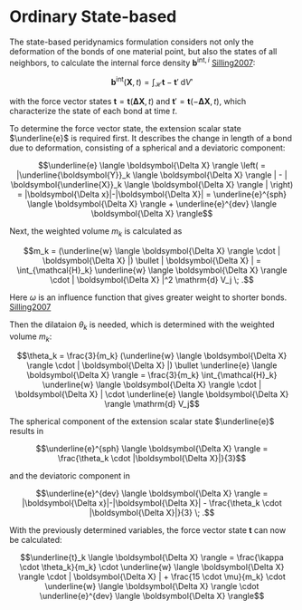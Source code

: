# Ordinary State-based

The state-based peridynamics formulation considers not only the deformation of the bonds of one material point, but also the states of all neighbors, to calculate the internal force density $\boldsymbol{b}^{\mathrm{int},i}$ [Silling2007](@cite):

```math
\boldsymbol{b}^{\mathrm{int}} (\boldsymbol{X},t) = \int_\mathcal{H} \boldsymbol{t} - \boldsymbol{t}' \; \mathrm{d}V' 
```
with the force vector states $\boldsymbol{t}=\boldsymbol{t}(\boldsymbol{\Delta X}, t)$ and $\boldsymbol{t}'=\boldsymbol{t}(-\boldsymbol{\Delta X}, t)$, which characterize the state of each bond at time $t$.

To determine the force vector state, the extension scalar state $\underline{e}$ is required first.
It describes the change in length of a bond due to deformation, consisting of a spherical and a deviatoric component:
```math
\underline{e} \langle \boldsymbol{\Delta X} \rangle \left( = |\underline{\boldsymbol{Y}}_k \langle \boldsymbol{\Delta X} \rangle | - | \boldsymbol{\underline{X}}_k \langle \boldsymbol{\Delta X} \rangle | \right) = |\boldsymbol{\Delta x}|-|\boldsymbol{\Delta X}|
= \underline{e}^{sph} \langle \boldsymbol{\Delta X} \rangle + \underline{e}^{dev} \langle \boldsymbol{\Delta X} \rangle
```

Next, the weighted volume $m_k$ is calculated as
```math
m_k = (\underline{w} \langle \boldsymbol{\Delta X} \rangle \cdot | \boldsymbol{\Delta X} |) \bullet | \boldsymbol{\Delta X} | = \int_{\mathcal{H}_k} \underline{w} \langle \boldsymbol{\Delta X} \rangle \cdot | \boldsymbol{\Delta X} |^2 \mathrm{d} V_j \; .
```
Here $\omega$ is an influence function that gives greater weight to shorter bonds. [Silling2007](@cite)

Then the dilataion $\theta_k$ is needed, which is determined with the weighted volume $m_k$:
```math
\theta_k = \frac{3}{m_k} (\underline{w} \langle \boldsymbol{\Delta X} \rangle \cdot | \boldsymbol{\Delta X} |) \bullet \underline{e} \langle \boldsymbol{\Delta X} \rangle
= \frac{3}{m_k} \int_{\mathcal{H}_k} \underline{w} \langle \boldsymbol{\Delta X} \rangle \cdot | \boldsymbol{\Delta X} | \cdot \underline{e} \langle \boldsymbol{\Delta X} \rangle \mathrm{d} V_j
```

The spherical component of the extension scalar state $\underline{e}$ results in 
```math
\underline{e}^{sph} \langle \boldsymbol{\Delta X} \rangle = \frac{\theta_k \cdot |\boldsymbol{\Delta X}|}{3}
```
and the deviatoric component in
```math
\underline{e}^{dev} \langle \boldsymbol{\Delta X} \rangle = |\boldsymbol{\Delta x}|-|\boldsymbol{\Delta X}| - \frac{\theta_k \cdot |\boldsymbol{\Delta X}|}{3} \; .
```

With the previously determined variables, the force vector state $\boldsymbol{t}$ can now be calculated:
```math
\underline{t}_k \langle \boldsymbol{\Delta X} \rangle = \frac{\kappa \cdot \theta_k}{m_k} \cdot \underline{w} \langle \boldsymbol{\Delta X} \rangle \cdot | \boldsymbol{\Delta X} | + \frac{15 \cdot \mu}{m_k} \cdot \underline{w} \langle \boldsymbol{\Delta X} \rangle \cdot \underline{e}^{dev} \langle \boldsymbol{\Delta X} \rangle
```
